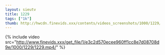 ```yaml
--- 
layout: sieutv
title: 1229
tags: ["1k"]
thumb: http://hwcdn.finevids.xxx/contents/videos_screenshots/1000/1229/preview.mp4.jpg
---
```

{% include video src="http://www.finevids.xxx/get_file/1/e3c2d570ecee960ff1cc8e7d08708d9e/1000/1229/1229.mp4/" %} 
